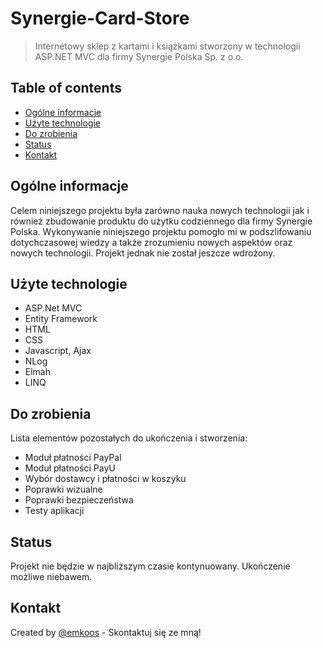 # Synergie-Card-Store
> Internetowy sklep z kartami i książkami stworzony w technologii ASP.NET MVC dla firmy Synergie Polska Sp. z o.o.

## Table of contents
* [Ogólne informacje](#general-info)
* [Użyte technologie](#technologies)
* [Do zrobienia](#features)
* [Status](##status)
* [Kontakt](#contact)

## Ogólne informacje
Celem niniejszego projektu była zarówno nauka nowych technologii jak i również zbudowanie produktu do użytku codziennego dla firmy Synergie Polska.
Wykonywanie niniejszego projektu pomogło mi w podszlifowaniu dotychczasowej wiedzy a także zrozumieniu nowych aspektów oraz nowych technologii.
Projekt jednak nie został jeszcze wdrożony.

## Użyte technologie
* ASP.Net MVC
* Entity Framework
* HTML
* CSS
* Javascript, Ajax
* NLog
* Elmah
* LINQ

## Do zrobienia
Lista elementów pozostałych do ukończenia i stworzenia:
* Moduł płatności PayPal
* Moduł płatności PayU
* Wybór dostawcy i płatności w koszyku
* Poprawki wizualne
* Poprawki bezpieczeństwa
* Testy aplikacji

## Status
Projekt nie będzie w najbliższym czasie kontynuowany. Ukończenie możliwe niebawem.

## Kontakt
Created by [@emkoos](https://github.com/emkoos/) - Skontaktuj się ze mną!
